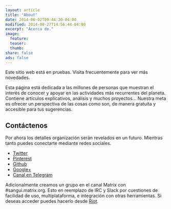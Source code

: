 ```yaml
---
layout: article
title: "About"
date: 2014-06-02T09:44:20-04:00
modified: 2014-08-27T14:56:44-04:00
excerpt: "Acerca de."
image:
  feature:
  teaser:
  thumb:
share: false
ads: false
---
```


Este sitio web está en pruebas. Visita frecuentemente para ver más novedades.

Esta página está dedicada a las millones de personas que muestran el interés de conocer y apoyar en las actividades más recurrentes del planeta. Contiene artículos explicativos, análisis y muchos proyectos... Nuestra meta es ofrecer un perspectiva de las cosas como son, de manera gratuita y accesible para tus sugerencias.


## Contáctenos

Por ahora los detalles organización serán revelados en un futuro. Mientras tanto puedes conectarte mediante redes sociales.

* [Twitter](http://twitter.com/sangui_net)
* [Pinterest](http://pinterest.com/sangui_net)
* [Github](http://github.com/sanguinet)
* [Google+](https://plus.google.com/b/116757383497665954529)
* [Canal en Telegram](http://telegram.org/sangui_net)

Adicionalmente creamos un grupo en el canal Matrix con #sangui.matrix.org. Esto en reemplazo de IRC y Slack por cuestiones de facilidad de uso, multiplataforma, e integración con otras herramientas. Si deseas acceder puedes hacerlo desde [Riot](http://riot.im).